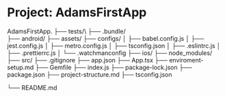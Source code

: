 # Project: AdamsFirstApp

AdamsFirstApp.
├── tests/\ 
├── .bundle/\
├── android/
├── assets/
├── configs/
│   ├── babel.config.js
│   ├── jest.config.js
│   ├── metro.config.js
│   ├── tsconfig.json
│   ├── .eslintrc.js
│   ├── .prettierrc.js
│   └── .watchmanconfig
├── ios/
├── node_modules/
├── src/
├── .gitignore
├── app.json
├── App.tsx
├── enviroment-setup.md
├── Gemfile
├── index.js
├── package-lock.json
├── package.json
├── project-structure.md
├── tsconfig.json

└── README.md
